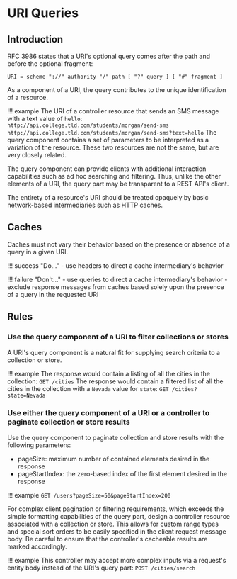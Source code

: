 # URI Queries

## Introduction

RFC 3986 states that a URI's optional query comes after the path and before the optional fragment:

```
URI = scheme "://" authority "/" path [ "?" query ] [ "#" fragment ]
```

As a component of a URI, the query contributes to the unique identification of a resource.

!!! example
    The URI of a controller resource that sends an SMS message with a text value of `hello`:
    ```
    http://api.college.tld.com/students/morgan/send-sms
    http://api.college.tld.com/students/morgan/send-sms?text=hello
    ```
    The query component contains a set of parameters to be interpreted as a variation of the resource.
    These two resources are not the same, but are very closely related.

The query component can provide clients with additional interaction capabilities such as ad hoc searching and filtering.
Thus, unlike the other elements of a URI, the query part may be transparent to a REST API's client.

The entirety of a resource's URI should be treated opaquely by basic network-based intermediaries such as HTTP caches.

## Caches

Caches must not vary their behavior based on the presence or absence of a query in a given URI.

!!! success "Do..."
    - use headers to direct a cache intermediary's behavior

!!! failure "Don't..."
    - use queries to direct a cache intermediary's behavior
    - exclude response messages from caches based solely upon the presence of a query in the requested URI

## Rules

### Use the query component of a URI to filter collections or stores

A URI's query component is a natural fit for supplying search criteria to a collection or store.

!!! example
    The response would contain a listing of all the cities in the collection:
    ```
    GET /cities
    ```
    The response would contain a filtered list of all the cities in the collection with a `Nevada` value for `state`:
    ```
    GET /cities?state=Nevada
    ```

### Use either the query component of a URI or a controller to paginate collection or store results

Use the query component to paginate collection and store results with the following parameters:
- pageSize: maximum number of contained elements desired in the response
- pageStartIndex: the zero-based index of the first element desired in the response

!!! example
    ```
    GET /users?pageSize=50&pageStartIndex=200
    ```

For complex client pagination or filtering requirements, which exceeds the simple formatting capabilities of the query part, design a controller resource associated with a collection or store.
This allows for custom range types and special sort orders to be easily specified in the client request message body.
Be careful to ensure that the controller's cacheable results are marked accordingly.

!!! example
    This controller may accept more complex inputs via a request's entity body instead of the URI's query part:
    ```
    POST /cities/search
    ```
